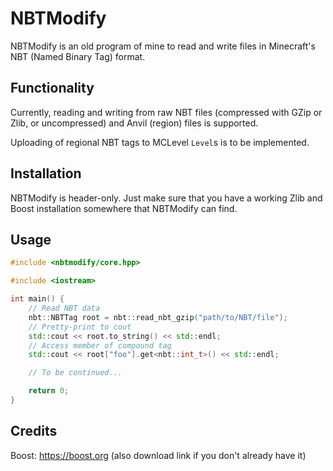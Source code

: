 # NBTModify

NBTModify is an old program of mine to read and write files in Minecraft's NBT (Named Binary Tag) format.

## Functionality

Currently, reading and writing from raw NBT files (compressed with GZip or Zlib, or uncompressed) and Anvil (region) files is supported.

Uploading of regional NBT tags to MCLevel `Level`s is to be implemented.

## Installation

NBTModify is header-only. Just make sure that you have a working Zlib and Boost installation somewhere that NBTModify can find.

## Usage

```C++
#include <nbtmodify/core.hpp>

#include <iostream>

int main() {
    // Read NBT data
    nbt::NBTTag root = nbt::read_nbt_gzip("path/to/NBT/file");
    // Pretty-print to cout
    std::cout << root.to_string() << std::endl;
    // Access member of compound tag
    std::cout << root["foo"].get<nbt::int_t>() << std::endl;

    // To be continued...

    return 0;
}
```

## Credits

Boost: <https://boost.org> (also download link if you don't already have it)
